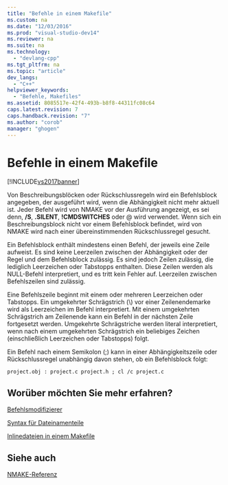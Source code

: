 ```yaml
---
title: "Befehle in einem Makefile"
ms.custom: na
ms.date: "12/03/2016"
ms.prod: "visual-studio-dev14"
ms.reviewer: na
ms.suite: na
ms.technology: 
  - "devlang-cpp"
ms.tgt_pltfrm: na
ms.topic: "article"
dev_langs: 
  - "C++"
helpviewer_keywords: 
  - "Befehle, Makefiles"
ms.assetid: 8085517e-42f4-493b-b8f8-44311fc08c64
caps.latest.revision: 7
caps.handback.revision: "7"
ms.author: "corob"
manager: "ghogen"
---
```

# Befehle in einem Makefile
[!INCLUDE[vs2017banner](../assembler/inline/includes/vs2017banner.md)]

Von Beschreibungsblöcken oder Rückschlussregeln wird ein Befehlsblock angegeben, der ausgeführt wird, wenn die Abhängigkeit nicht mehr aktuell ist.  Jeder Befehl wird von NMAKE vor der Ausführung angezeigt, es sei denn, **\/S**, **.SILENT**, **\!CMDSWITCHES** oder @ wird verwendet.  Wenn sich ein Beschreibungsblock nicht vor einem Befehlsblock befindet, wird von NMAKE wird nach einer übereinstimmenden Rückschlussregel gesucht.  
  
 Ein Befehlsblock enthält mindestens einen Befehl, der jeweils eine Zeile aufweist.  Es sind keine Leerzeilen zwischen der Abhängigkeit oder der Regel und dem Befehlsblock zulässig.  Es sind jedoch Zeilen zulässig, die lediglich Leerzeichen oder Tabstopps enthalten. Diese Zeilen werden als NULL\-Befehl interpretiert, und es tritt kein Fehler auf.  Leerzeilen zwischen Befehlszeilen sind zulässig.  
  
 Eine Befehlszeile beginnt mit einem oder mehreren Leerzeichen oder Tabstopps.  Ein umgekehrter Schrägstrich \(\\\) vor einer Zeilenendemarke wird als Leerzeichen im Befehl interpretiert. Mit einem umgekehrten Schrägstrich am Zeilenende kann ein Befehl in der nächsten Zeile fortgesetzt werden.  Umgekehrte Schrägstriche werden literal interpretiert, wenn nach einem umgekehrten Schrägstrich ein beliebiges Zeichen \(einschließlich Leerzeichen oder Tabstopps\) folgt.  
  
 Ein Befehl nach einem Semikolon \(;\) kann in einer Abhängigkeitszeile oder Rückschlussregel unabhängig davon stehen, ob ein Befehlsblock folgt:  
  
```  
project.obj : project.c project.h ; cl /c project.c  
```  
  
## Worüber möchten Sie mehr erfahren?  
 [Befehlsmodifizierer](../build/command-modifiers.md)  
  
 [Syntax für Dateinamenteile](../build/filename-parts-syntax.md)  
  
 [Inlinedateien in einem Makefile](../build/inline-files-in-a-makefile.md)  
  
## Siehe auch  
 [NMAKE\-Referenz](../build/nmake-reference.md)